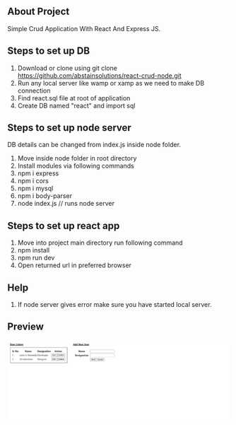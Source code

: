 ## About Project

Simple Crud Application With React And Express JS.

## Steps to set up DB

1. Download or clone using git clone https://github.com/abstainsolutions/react-crud-node.git
2. Run any local server like wamp or xamp as we need to make DB connection
3. Find react.sql file at root of application
4. Create DB named "react" and import sql

## Steps to set up node server

DB details can be changed from index.js inside node folder. 

1. Move inside node folder in root directory
2. Install modules via following commands
3. npm i express
4. npm i cors
5. npm i mysql
6. npm i body-parser
7. node index.js					// runs node server

## Steps to set up react app

1. Move into project main directory run following command
2. npm install
3. npm run dev 
4. Open returned url in preferred browser

## Help

1. If node server gives error make sure you have started local server.

## Preview

![Screenshot](screenshot.png)
